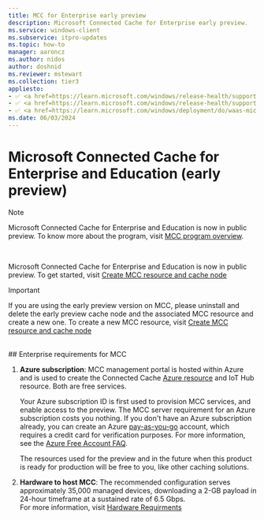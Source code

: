 ```yaml
---
title: MCC for Enterprise early preview
description: Microsoft Connected Cache for Enterprise early preview.
ms.service: windows-client
ms.subservice: itpro-updates
ms.topic: how-to
manager: aaroncz
ms.author: nidos
author: doshnid
ms.reviewer: mstewart
ms.collection: tier3
appliesto: 
- ✅ <a href=https://learn.microsoft.com/windows/release-health/supported-versions-windows-client target=_blank>Windows 11</a>
- ✅ <a href=https://learn.microsoft.com/windows/release-health/supported-versions-windows-client target=_blank>Windows 10</a>
- ✅ <a href=https://learn.microsoft.com/windows/deployment/do/waas-microsoft-connected-cache target=_blank>Microsoft Connected Cache for Enterprise</a>	
ms.date: 06/03/2024
---
```



# Microsoft Connected Cache for Enterprise and Education (early preview)

> [!NOTE]
> Microsoft Connected Cache for Enterprise and Education is now in public preview.
> To know more about the program, visit [MCC program overview](mcc-ent-edu-overview.md).

<br>

Microsoft Connected Cache for Enterprise and Education is now in public preview. To get started, visit [Create MCC resource and cache node](mcc-ent-create-resource-and-cache.md)

>[!IMPORTANT]
> If you are using the early preview version on MCC, please uninstall and delete the early preview cache node and the associated MCC resource and create a new one. To create a new MCC resource, visit [Create MCC resource and cache node](mcc-ent-create-resource-and-cache.md)

<br>
## Enterprise requirements for MCC

1. **Azure subscription**: MCC management portal is hosted within Azure and is used to create the Connected Cache [Azure resource](/azure/cloud-adoption-framework/govern/resource-consistency/resource-access-management) and IoT Hub resource. Both are free services.

    Your Azure subscription ID is first used to provision MCC services, and enable access to the preview. The MCC server requirement for an Azure subscription costs you nothing. If you don't have an Azure subscription already, you can create an Azure [pay-as-you-go](https://azure.microsoft.com/offers/ms-azr-0003p/) account, which requires a credit card for verification purposes. For more information, see the [Azure Free Account FAQ](https://azure.microsoft.com/free/free-account-faq/).

    The resources used for the preview and in the future when this product is ready for production will be free to you, like other caching solutions.
1. **Hardware to host MCC**: The recommended configuration serves approximately 35,000 managed devices, downloading a 2-GB payload in 24-hour timeframe at a sustained rate of 6.5 Gbps.<br>
For more information, visit [Hardware Requirments](mcc-ent-prerequisites.md)
  